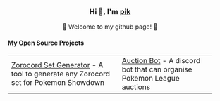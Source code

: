<div align="center" style="background-size: cover; background-position: center; padding: 20px;">
    <h3>Hi 👋, I'm <a href="https://longtao.fun">pik</a></h3>
    <p>🌟 Welcome to my github page! 🌟</p>
    <h4 align="left">My Open Source Projects</h4>
    <table align="center">
        <tr>
            <td><a href="https://github.com/eust-w/gopic">Zorocord Set Generator</a> - A tool to generate any Zorocord set for Pokemon Showdown</td>
            <td><a href="https://github.com/eust-w/esh">Auction Bot</a> - A discord bot that can organise Pokemon League auctions</td>
        </tr>
    </table>
    <h4 align="left>In developpement</h4>
    <table>
        <tr>
            <td>Chesnaught Collector - A discord bot meant to collect images, trade and have fun !</td>
        </tr>    
    </table>
</div>
